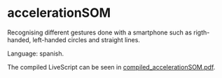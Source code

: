 # accelerationSOM
Recognising different gestures done with a smartphone such as rigth-handed, left-handed circles and straight lines.

Language: spanish.

The compiled LiveScript can be seen in [compiled_accelerationSOM.pdf](https://github.com/cmeneses1/accelerationSOM/blob/main/compiled_accelerationSOM.pdf).

